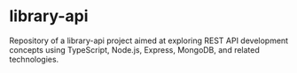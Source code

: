 # library-api
Repository of a library-api project aimed at exploring REST API development concepts using TypeScript, Node.js, Express, MongoDB, and related technologies.
